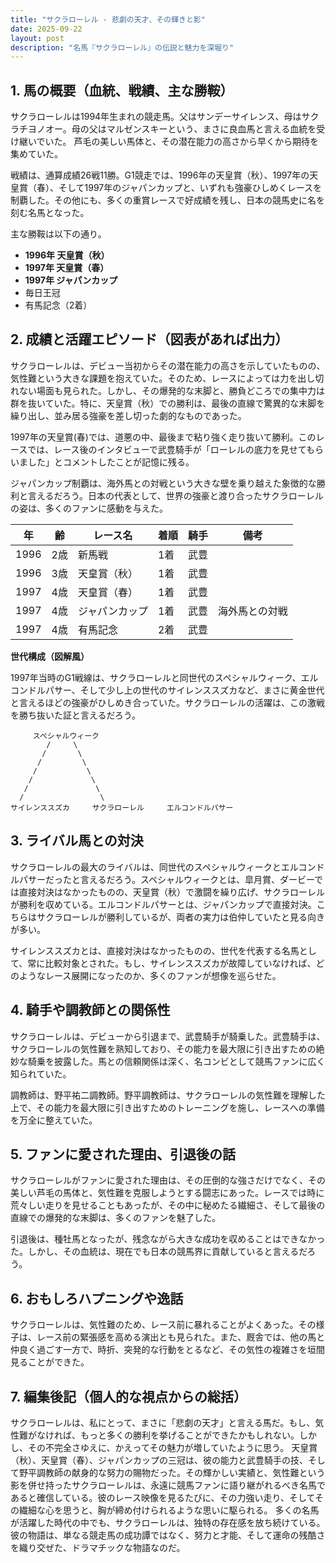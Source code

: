```yaml
---
title: "サクラローレル - 悲劇の天才、その輝きと影"
date: 2025-09-22
layout: post
description: "名馬『サクラローレル』の伝説と魅力を深堀り"
---
```


## 1. 馬の概要（血統、戦績、主な勝鞍）

サクラローレルは1994年生まれの競走馬。父はサンデーサイレンス、母はサクラチヨノオー。母の父はマルゼンスキーという、まさに良血馬と言える血統を受け継いでいた。  芦毛の美しい馬体と、その潜在能力の高さから早くから期待を集めていた。

戦績は、通算成績26戦11勝。G1競走では、1996年の天皇賞（秋）、1997年の天皇賞（春）、そして1997年のジャパンカップと、いずれも強豪ひしめくレースを制覇した。その他にも、多くの重賞レースで好成績を残し、日本の競馬史に名を刻む名馬となった。

主な勝鞍は以下の通り。

* **1996年 天皇賞（秋）**
* **1997年 天皇賞（春）**
* **1997年 ジャパンカップ**
* 毎日王冠
* 有馬記念（2着）


## 2. 成績と活躍エピソード（図表があれば出力）

サクラローレルは、デビュー当初からその潜在能力の高さを示していたものの、気性難という大きな課題を抱えていた。そのため、レースによっては力を出し切れない場面も見られた。しかし、その爆発的な末脚と、勝負どころでの集中力は群を抜いていた。特に、天皇賞（秋）での勝利は、最後の直線で驚異的な末脚を繰り出し、並み居る強豪を差し切った劇的なものであった。

1997年の天皇賞(春)では、道悪の中、最後まで粘り強く走り抜いて勝利。このレースでは、レース後のインタビューで武豊騎手が「ローレルの底力を見せてもらいました」とコメントしたことが記憶に残る。

ジャパンカップ制覇は、海外馬との対戦という大きな壁を乗り越えた象徴的な勝利と言えるだろう。日本の代表として、世界の強豪と渡り合ったサクラローレルの姿は、多くのファンに感動を与えた。


| 年 | 齢 | レース名 | 着順 | 騎手 | 備考 |
|---|---|---|---|---|---|
| 1996 | 2歳 | 新馬戦 | 1着 | 武豊 | |
| 1996 | 3歳 | 天皇賞（秋） | 1着 | 武豊 | |
| 1997 | 4歳 | 天皇賞（春） | 1着 | 武豊 | |
| 1997 | 4歳 | ジャパンカップ | 1着 | 武豊 | 海外馬との対戦 |
| 1997 | 4歳 | 有馬記念 | 2着 | 武豊 |  |


**世代構成（図解風）**

1997年当時のG1戦線は、サクラローレルと同世代のスペシャルウィーク、エルコンドルパサー、そして少し上の世代のサイレンススズカなど、まさに黄金世代と言えるほどの強豪がひしめき合っていた。サクラローレルの活躍は、この激戦を勝ち抜いた証と言えるだろう。


```
     スペシャルウィーク
        /     \
       /       \
      /         \
     /           \
    /             \
   /               \
  /                 \
サイレンススズカ     サクラローレル     エルコンドルパサー
```


## 3. ライバル馬との対決

サクラローレルの最大のライバルは、同世代のスペシャルウィークとエルコンドルパサーだったと言えるだろう。スペシャルウィークとは、皐月賞、ダービーでは直接対決はなかったものの、天皇賞（秋）で激闘を繰り広げ、サクラローレルが勝利を収めている。エルコンドルパサーとは、ジャパンカップで直接対決。こちらはサクラローレルが勝利しているが、両者の実力は伯仲していたと見る向きが多い。

サイレンススズカとは、直接対決はなかったものの、世代を代表する名馬として、常に比較対象とされた。もし、サイレンススズカが故障していなければ、どのようなレース展開になったのか、多くのファンが想像を巡らせた。


## 4. 騎手や調教師との関係性

サクラローレルは、デビューから引退まで、武豊騎手が騎乗した。武豊騎手は、サクラローレルの気性難を熟知しており、その能力を最大限に引き出すための絶妙な騎乗を披露した。馬との信頼関係は深く、名コンビとして競馬ファンに広く知られていた。

調教師は、野平祐二調教師。野平調教師は、サクラローレルの気性難を理解した上で、その能力を最大限に引き出すためのトレーニングを施し、レースへの準備を万全に整えていた。


## 5. ファンに愛された理由、引退後の話

サクラローレルがファンに愛された理由は、その圧倒的な強さだけでなく、その美しい芦毛の馬体と、気性難を克服しようとする闘志にあった。レースでは時に荒々しい走りを見せることもあったが、その中に秘めたる繊細さ、そして最後の直線での爆発的な末脚は、多くのファンを魅了した。

引退後は、種牡馬となったが、残念ながら大きな成功を収めることはできなかった。しかし、その血統は、現在でも日本の競馬界に貢献していると言えるだろう。


## 6. おもしろハプニングや逸話

サクラローレルは、気性難のため、レース前に暴れることがよくあった。その様子は、レース前の緊張感を高める演出とも見られた。また、厩舎では、他の馬と仲良く過ごす一方で、時折、突発的な行動をとるなど、その気性の複雑さを垣間見ることができた。


## 7. 編集後記（個人的な視点からの総括）

サクラローレルは、私にとって、まさに「悲劇の天才」と言える馬だ。もし、気性難がなければ、もっと多くの勝利を挙げることができたかもしれない。しかし、その不完全さゆえに、かえってその魅力が増していたように思う。  天皇賞（秋）、天皇賞（春）、ジャパンカップの三冠は、彼の能力と武豊騎手の技、そして野平調教師の献身的な努力の賜物だった。その輝かしい実績と、気性難という影を併せ持ったサクラローレルは、永遠に競馬ファンに語り継がれるべき名馬であると確信している。彼のレース映像を見るたびに、その力強い走り、そしてその繊細な心を思うと、胸が締め付けられるような思いに駆られる。  多くの名馬が活躍した時代の中でも、サクラローレルは、独特の存在感を放ち続けている。  彼の物語は、単なる競走馬の成功譚ではなく、努力と才能、そして運命の残酷さを織り交ぜた、ドラマチックな物語なのだ。
